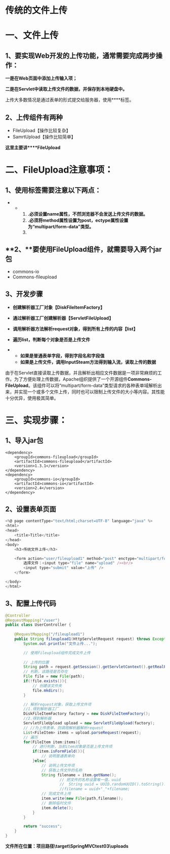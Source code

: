 # **传统的文件上传**

# **一、文件上传**

## **1、要实现Web开发的上传功能，通常需要完成两步操作：**

**一是在Web页面中添加上传输入项；**

**二是在Servlet中读取上传文件的数据，并保存到本地硬盘中。**

上传大多数情况是通过表单的形式提交给服务器，使用****标签。

## **2、上传组件有两种**

- FileUpload【操作比较复杂】
- SamrtUpload【操作比较简单】

**这里主要讲****FileUpload**

# **二、FileUpload注意事项：**

## **1、使用标签需要注意以下两点：**

- - 1. **.必须设置name属性，不然浏览器不会发送上传文件的数据。**
    2. **.必须将method属性设置为post，ectype属性设置为“multipart/form-data”类型。**
    3. 

## **2、****要使用FileUpload组件，就需要导入两个jar包**

- commons-io
- Commons-fileupload

## **3、开发步骤**

- **创建解析器工厂对象【DiskFileItemFactory】**
- **通过解析器工厂创建解析器【ServletFileUpload】**
- **调用解析器方法解析request对象，得到所有上传的内容【list】**
- **遍历list，判断每个对象是否是上传文件**

- - **如果是普通表单字段，得到字段名和字段值**
  - **如果是上传文件，调用InputSteam方法得到输入流，读取上传的数据**

由于在Servlet直接读取上传数据，并且解析出相应文件数据是一项非常麻烦的工作。为了方便处理上传数据，Apache组织提供了一个开源组件**Commons-FileUpload**。该组件可以将“multipart/form-data”类型请求的各种表单域解析出来，并实现一个或多个文件上传，同时也可以限制上传文件的大小等内容。其性能十分优异，使用极其简单。

# **三、实现步骤：**

## **1、导入jar包**

```
<dependency>
    <groupId>commons-fileupload</groupId>
    <artifactId>commons-fileupload</artifactId>
    <version>1.3.1</version>
</dependency>
<dependency>
    <groupId>commons-io</groupId>
    <artifactId>commons-io</artifactId>
    <version>2.4</version>
</dependency>
```



## **2、设置表单页面**

```javascript
<%@ page contentType="text/html;charset=UTF-8" language="java" %>
<html>
<head>
    <title>Title</title>
</head>
<body>
    <h3>传统文件上传</h3>

    <form action="user/fileupload1" method="post" enctype="multipart/form-data">
        选择文件：<input type="file" name="upload" /><br/>
        <input type="submit" value="上传" />
    </form>

</body>
</html>
```



## **3、配置上传代码**

```java
@Controller
@RequestMapping("/user")
public class UserController {
    
    @RequestMapping("/fileupload1")
    public String fileupload1(HttpServletRequest request) throws Exception {
        System.out.println("文件上传...");

        // 使用fileupload组件完成文件上传
        
        // 上传的位置
        String path = request.getSession().getServletContext().getRealPath("/uploads/");
        // 判断，该路径是否存在
        File file = new File(path);
        if(!file.exists()){
            // 创建该文件夹
            file.mkdirs();
        }

        // 解析request对象，获取上传文件项
        //1.得到解析器工厂
        DiskFileItemFactory factory = new DiskFileItemFactory();
        //2.得到解析器
        ServletFileUpload upload = new ServletFileUpload(factory);
        // //为上传表单，则调用解析器解析request
        List<FileItem> items = upload.parseRequest(request);
        // 遍历
        for(FileItem item:items){
            // 进行判断，当前item对象是否是上传文件项
            if(item.isFormField()){
                // 说明普通表单向
            }else{
                // 说明上传文件项
                // 获取上传文件的名称
                String filename = item.getName();
                        // 把文件的名称设置唯一值，uuid
                        //  String uuid = UUID.randomUUID().toString().replace("-", "");
                        //filename = uuid+"_"+filename;
                // 完成文件上传
                item.write(new File(path,filename));
                // 删除临时文件
                item.delete();
            }
        }

        return "success";
    }
}
```

**文件所在位置：项目路径\target\SpringMVCtest03\uploads**